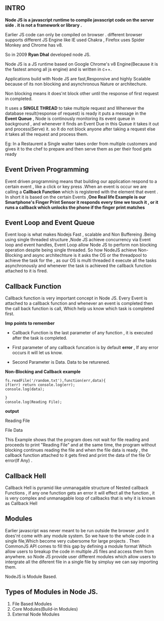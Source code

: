 ## INTRO
**Node JS is a javascript runtime to compile javascript code on the server side . it is not a framework or library .**

Earlier JS code can only be compiled on browser . different browser supports different JS Engine like IE used Chakra , Firefox uses Spider Monkey and Chrome has v8.

So in 2009 **Ryan Dhal** developed node JS.

Node JS is a JS runtime based on  Google Chrome's v8 Engine(Because it is the fastest among all js engine) and is written in c++.

Applications build with Node JS are fast,Responsive and highly Scalable because of its non blocking and asynchronous Nature or architechure.

Non blocking means it does'nt block other until the response of first request in completed.

It uses a **SINGLE THREAD** to take multiple request and Whenever the database result(response of request) is ready it puts a message in the **Event Queue** , Node is continously monitoring its event queue in background , and whenever it finds an Event Due in this Queue it takes it out and process(Serve) it. so It do not block anyone after taking a request else it takes all the request and process them.

Eg: In a Restaurent a Single waiter takes order from multiple customers and gives it to the chef to prepare and  then serve them as per their food gets ready
## Event Driven Programming

Event driven programming means that building our application respond to a certain event , like a click or key press .When an event is occur we are calling a **Callback Function** which is registered with the element that event . In short it is based on the certain Events ,**One Real life Example is our Smartphone's Finger Print Sensor it responds every time we touch it , or it runs a callback which unlocks the phone if the finger print matches**

## Event Loop and Event Queue
Event loop is what makes Nodejs Fast , scalable and Non Buffereing .Being using single threaded structure ,Node JS achieve concurrency via Event loop and event handles, Event Loop allow Node JS to  perform non blocking operation despite being single threaded. So how NodeJS achieve Non-Blocking and async architechture is it asks the OS or the threadpool to achieve the task for the , as our OS is multi threaded it execute all the tasks asynchronously and whenever the task is achieved the callback function attached to it is fired.

## Callback Function
Callback function is very important concept in Node JS. Every Event is attached to a callback function and whenever an event is completed then the call back function is call, Which help us know which task is completed first.

**Imp points to remember**
- Callback Function is the last parameter of any function , it is executed after the task is completed.

- First parameter of any callback funcation is by default **error** , If any error occurs it will let us know.

- Second Parameter is Data. Data to be returened.

**Non-Blocking and Callback example**
```
fs.readFile('/random.txt'),function(err,data){
if(err) return console.log(err);
console.log(data);
	
}
console.log(Reading File);
```
   **output** 

 Reading File

 File Data

 This Example shows that the program does not wait for file reading and proceeds to print "Reading File" and at the same time, the program without blocking continues reading the file and when the file data is ready , the callback function attached to it gets fired and print the data of the file Or error(If Any) .

## Callback Hell
Callback Hell is pyramid like unmanagable structure of Nested callback Functions , if any one function  gets an error it will effect all the function , it is very complex and unmanagable loop of callbacks that is why it is known as Callback Hell

## Modules
Earlier javascript was never meant to be run outside the browser ,and it does'nt come with any module system. So we have to the whole code in a single file,Which become very cubersome for large projects . Then CommonJS API comes to fill this gap by defining a module format Which allow users to breakup the code in multiple JS files and access them from anywhere. so Node JS provide user different modules which allow users to intergrate all the diferent file in a single file by simpluy we can say importing them.

NodeJS is Module Based.

## Types of Modules in Node JS.

1. File Based Modules
2. Core Modules(Build-in Modules)
3. External Node Modules
